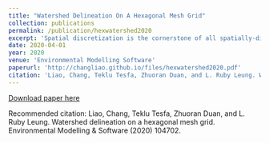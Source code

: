 ```yaml
---
title: "Watershed Delineation On A Hexagonal Mesh Grid"
collection: publications
permalink: /publication/hexwatershed2020
excerpt: 'Spatial discretization is the cornerstone of all spatially-distributed numerical simulations including watershed hydrology. Traditional square grid spatial discretization has several limitations including inability to represent adjacency uniformly. In this study, we developed a watershed delineation model (HexWatershed) based on the hexagon grid spatial discretization. We applied this model to two different types of watershed in the US and we evaluated its performance against the traditional method. The comparisons show that the hexagon grid spatial discretization exhibits many advantages over the tradition method. We propose that spatially distributed hydrologic simulations should consider using a hexagon grid spatial discretization.'
date: 2020-04-01
year: 2020
venue: 'Environmental Modelling Software'
paperurl: 'http://changliao.github.io/files/hexwatershed2020.pdf'
citation: 'Liao, Chang, Teklu Tesfa, Zhuoran Duan, and L. Ruby Leung. Watershed delineation on a hexagonal mesh grid. Environmental Modelling & Software (2020) 104702.'
---
```


[Download paper here](http://changliao.github.io/files/2020/hexwatershed_ems.pdf)

Recommended citation: Liao, Chang, Teklu Tesfa, Zhuoran Duan, and L. Ruby Leung. Watershed delineation on a hexagonal mesh grid. Environmental Modelling & Software (2020) 104702.